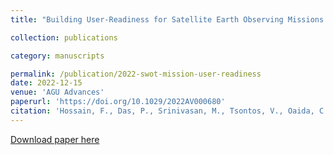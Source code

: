```yaml
---
title: "Building User-Readiness for Satellite Earth Observing Missions: The Case of the Surface Water and Ocean Topography (SWOT) Mission"

collection: publications

category: manuscripts

permalink: /publication/2022-swot-mission-user-readiness
date: 2022-12-15
venue: 'AGU Advances'
paperurl: 'https://doi.org/10.1029/2022AV000680'
citation: 'Hossain, F., Das, P., Srinivasan, M., Tsontos, V., Oaida, C. M., Nickles, C., McNelis, J., Bonnema, M., et al. (2022). Building User-Readiness for Satellite Earth Observing Missions: The Case of the Surface Water and Ocean Topography (SWOT) Mission. AGU Advances, 3(6). https://doi.org/10.1029/2022AV000680'
---
```

[Download paper here](https://doi.org/10.1029/2022AV000680)
